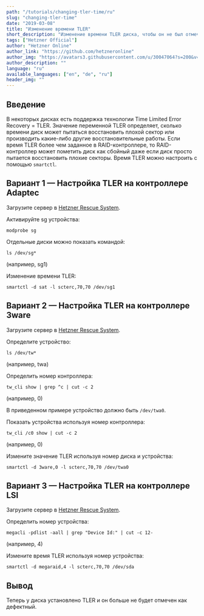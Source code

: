 ```yaml
---
path: "/tutorials/changing-tler-time/ru"
slug: "changing-tler-time"
date: "2019-03-08"
title: "Изменение времени TLER"
short_description: "Изменение времени TLER диска, чтобы он не был отмечен как дефектный."
tags: ["Hetzner Official"]
author: "Hetzner Online"
author_link: "https://github.com/hetzneronline"
author_img: "https://avatars3.githubusercontent.com/u/30047064?s=200&v=4"
author_description: ""
language: "ru"
available_languages: ["en", "de", "ru"]
header_img: ""
---
```


## Введение

В некоторых дисках есть поддержка технологии Time Limited Error Recovery = TLER. Значение переменной TLER определяет, сколько времени диск может пытаться восстановить плохой сектор или производить какие-либо другие восстановительные работы. Если время TLER более чем заданное в RAID-контроллере, то RAID-контроллер может пометить диск как сбойный даже если диск просто пытается восстановить плохие секторы. Время TLER можно настроить с помощью `smartctl`.

## Вариант 1 — Настройка TLER на контроллере Adaptec

Загрузите сервер в [Hetzner Rescue System](https://docs.hetzner.com/robot/dedicated-server/troubleshooting/hetzner-rescue-system/).

Активируйте sg устройства:

```console
modprobe sg
```

Отдельные диски можно показать командой:

```console
ls /dev/sg*
```

(например, sg1)

Изменение времени TLER:

```console
smartctl -d sat -l scterc,70,70 /dev/sg1
```

## Вариант 2 — Настройка TLER на контроллере 3ware

Загрузите сервер в [Hetzner Rescue System](https://docs.hetzner.com/robot/dedicated-server/troubleshooting/hetzner-rescue-system/).

Определите устройство:

```console
ls /dev/tw*
```

(например, twa)

Определить номер контроллера:

```console
tw_cli show | grep ^c | cut -c 2
```

(например, 0)

В приведенном примере устройство должно быть `/dev/twa0`.

Показать устройства используя номер контроллера:

```console
tw_cli /c0 show | cut -c 2
```

(например, 0)

Измените значение TLER используя номер диска и устройства:

```console
smartctl -d 3ware,0 -l scterc,70,70 /dev/twa0
```

## Вариант 3 — Настройка TLER на контроллере LSI

Загрузите сервер в [Hetzner Rescue System](https://docs.hetzner.com/robot/dedicated-server/troubleshooting/hetzner-rescue-system/).

Определить номер устройства:

```console
megacli -pdlist -aall | grep "Device Id:" | cut -c 12-
```

(например, 4)

Измените время TLER используя номер устройства:

```console
smartctl -d megaraid,4 -l scterc,70,70 /dev/sda
```

## Вывод

Теперь у диска установлено TLER и он больше не будет отмечен как дефектный.
